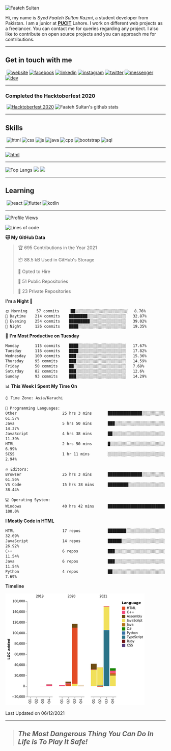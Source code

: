 ![Faateh Sultan](https://github.com/faatehsultan/faatehsultan/blob/master/assets/header.png)

Hi, my name is *Syed Faateh Sultan Kazmi*, a student developer from Pakistan. I am a junior at [**PUCIT**](http://pucit.edu.pk) Lahore. I work on different web projects as a freelancer. You can contact me for queries regarding any project. I also like to contribute on open source projects and you can approach me for contributions. 

----

## Get in touch with me

​	 	       	 [![website](https://github.com/faatehsultan/faatehsultan/blob/master/assets/www.png)](http://faatehsultan.github.io)       [![facebook](https://github.com/faatehsultan/faatehsultan/blob/master/assets/facebook.png)](http://facebook.com/faatehsultan.kazmi)       [![linkedin](https://github.com/faatehsultan/faatehsultan/blob/master/assets/linkedin.png)](https://www.linkedin.com/in/faatehsultankazmi)       [![instagram](https://github.com/faatehsultan/faatehsultan/blob/master/assets/instagram.png)](https://instagram.com/faateh.sultan)       [![twitter](https://github.com/faatehsultan/faatehsultan/blob/master/assets/twitter.png)](https://twitter.com/faatehsultan)       [![messenger](https://github.com/faatehsultan/faatehsultan/blob/master/assets/messenger.png)](https://m.me/faatehsultankazmi)       [![dev](https://github.com/faatehsultan/faatehsultan/blob/master/assets/dev.png)](https://dev.to/faatehsultan) 

----

### Completed the Hacktoberfest 2020 

​        [![Hacktoberfest 2020](https://res.cloudinary.com/practicaldev/image/fetch/s--ajGtUgSU--/c_limit,f_auto,fl_progressive,q_80,w_180/https://dev-to-uploads.s3.amazonaws.com/uploads/badge/badge_image/80/hacktoberfest2020-badge_2.png)](https://dev.to/faatehsultan)                              ![Faateh Sultan's github stats](https://github-readme-stats.vercel.app/api?username=faatehsultan&count_private=true&show_icons=true&theme=synthwave&hide_border=true&include_all_commits=true)

----

## Skills

​	 ![html](https://github.com/faatehsultan/faatehsultan/blob/master/assets/html.png)       ![css](https://github.com/faatehsultan/faatehsultan/blob/master/assets/css.png)        ![js](https://github.com/faatehsultan/faatehsultan/blob/master/assets/js.png)       ![java](https://github.com/faatehsultan/faatehsultan/blob/master/assets/java.png)        ![cpp](https://github.com/faatehsultan/faatehsultan/blob/master/assets/cpp.png)         ![bootstrap](https://github.com/faatehsultan/faatehsultan/blob/master/assets/bootstrap.png)        ![sql](https://github.com/faatehsultan/faatehsultan/blob/master/assets/sql.png)

---

[![html](https://github.com/faatehsultan/faatehsultan/blob/master/assets/find-resume.png)](https://drive.google.com/file/d/1krx2GbUUHwOY3zBUvTZnnAlAnk9YFqlL/view?usp=sharing)

---

![Top Langs](https://github-readme-stats.vercel.app/api/top-langs/?username=faatehsultan&layout=compact&langs_count=10) <img src="https://media.giphy.com/media/mz1kJeDVueKC4/giphy.gif" width="160px"> <img src="https://media.giphy.com/media/VTtANKl0beDFQRLDTh/giphy.gif" width="160px">

---

## Learning

​      ![react](https://github.com/faatehsultan/faatehsultan/blob/master/assets/react.png)        ![flutter](https://github.com/faatehsultan/faatehsultan/blob/master/assets/flutter.png)         ![kotlin](https://github.com/faatehsultan/faatehsultan/blob/master/assets/kotlin.png)                              

---

<!--START_SECTION:waka-->
![Profile Views](http://img.shields.io/badge/Profile%20Views-4-blue)

![Lines of code](https://img.shields.io/badge/From%20Hello%20World%20I%27ve%20Written-392%20Thousand%20lines%20of%20code-blue)

**🐱 My GitHub Data** 

> 🏆 695 Contributions in the Year 2021
 > 
> 📦 88.5 kB Used in GitHub's Storage 
 > 
> 💼 Opted to Hire
 > 
> 📜 51 Public Repositories 
 > 
> 🔑 23 Private Repositories  
 > 
**I'm a Night 🦉** 

```text
🌞 Morning    57 commits     ██░░░░░░░░░░░░░░░░░░░░░░░   8.76% 
🌆 Daytime    214 commits    ████████░░░░░░░░░░░░░░░░░   32.87% 
🌃 Evening    254 commits    █████████░░░░░░░░░░░░░░░░   39.02% 
🌙 Night      126 commits    ████░░░░░░░░░░░░░░░░░░░░░   19.35%

```
📅 **I'm Most Productive on Tuesday** 

```text
Monday       115 commits    ████░░░░░░░░░░░░░░░░░░░░░   17.67% 
Tuesday      116 commits    ████░░░░░░░░░░░░░░░░░░░░░   17.82% 
Wednesday    100 commits    ███░░░░░░░░░░░░░░░░░░░░░░   15.36% 
Thursday     95 commits     ███░░░░░░░░░░░░░░░░░░░░░░   14.59% 
Friday       50 commits     ██░░░░░░░░░░░░░░░░░░░░░░░   7.68% 
Saturday     82 commits     ███░░░░░░░░░░░░░░░░░░░░░░   12.6% 
Sunday       93 commits     ███░░░░░░░░░░░░░░░░░░░░░░   14.29%

```


📊 **This Week I Spent My Time On** 

```text
⌚︎ Time Zone: Asia/Karachi

💬 Programming Languages: 
Other                    25 hrs 3 mins       ███████████████░░░░░░░░░░   61.57% 
Java                     5 hrs 50 mins       ███░░░░░░░░░░░░░░░░░░░░░░   14.37% 
JavaScript               4 hrs 38 mins       ██░░░░░░░░░░░░░░░░░░░░░░░   11.39% 
HTML                     2 hrs 50 mins       █░░░░░░░░░░░░░░░░░░░░░░░░   6.99% 
SCSS                     1 hr 11 mins        ░░░░░░░░░░░░░░░░░░░░░░░░░   2.94%

🔥 Editors: 
Browser                  25 hrs 3 mins       ███████████████░░░░░░░░░░   61.56% 
VS Code                  15 hrs 38 mins      █████████░░░░░░░░░░░░░░░░   38.44%

💻 Operating System: 
Windows                  40 hrs 42 mins      █████████████████████████   100.0%

```

**I Mostly Code in HTML** 

```text
HTML                     17 repos            ████████░░░░░░░░░░░░░░░░░   32.69% 
JavaScript               14 repos            ██████░░░░░░░░░░░░░░░░░░░   26.92% 
C++                      6 repos             ███░░░░░░░░░░░░░░░░░░░░░░   11.54% 
Java                     6 repos             ███░░░░░░░░░░░░░░░░░░░░░░   11.54% 
Python                   4 repos             ██░░░░░░░░░░░░░░░░░░░░░░░   7.69%

```


**Timeline**

![Chart not found](https://raw.githubusercontent.com/faatehsultan/faatehsultan/master/charts/bar_graph.png) 


 Last Updated on 06/12/2021
<!--END_SECTION:waka-->

---

> ##                             ***The Most Dangerous Thing You Can Do In Life is To Play It Safe!***
